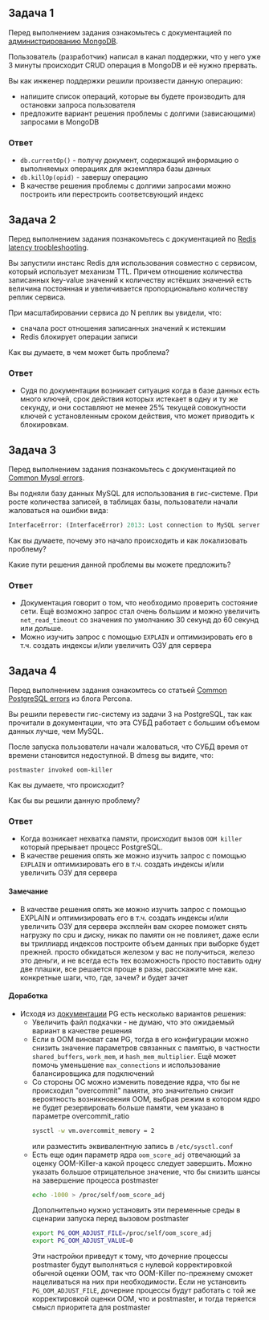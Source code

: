 ## Задача 1

Перед выполнением задания ознакомьтесь с документацией по [администрированию MongoDB](https://docs.mongodb.com/manual/administration/).

Пользователь (разработчик) написал в канал поддержки, что у него уже 3 минуты происходит CRUD операция в MongoDB и её 
нужно прервать. 

Вы как инженер поддержки решили произвести данную операцию:
- напишите список операций, которые вы будете производить для остановки запроса пользователя
- предложите вариант решения проблемы с долгими (зависающими) запросами в MongoDB

### Ответ

- `db.currentOp()` - получу документ, содержащий информацию о выполняемых операциях для экземпляра базы данных
- `db.killOp(opid)` - завершу операцию
- В качестве решения проблемы с долгими запросами можно построить или перестроить соответсвующий индекс

## Задача 2

Перед выполнением задания познакомьтесь с документацией по [Redis latency troobleshooting](https://redis.io/topics/latency).

Вы запустили инстанс Redis для использования совместно с сервисом, который использует механизм TTL. 
Причем отношение количества записанных key-value значений к количеству истёкших значений есть величина постоянная и
увеличивается пропорционально количеству реплик сервиса. 

При масштабировании сервиса до N реплик вы увидели, что:
- сначала рост отношения записанных значений к истекшим
- Redis блокирует операции записи

Как вы думаете, в чем может быть проблема?

### Ответ

- Судя по документации возникает ситуация когда в базе данных есть много ключей, срок действия которых истекает в одну и ту же секунду, 
и они составляют не менее 25% текущей совокупности ключей с установленным сроком действия, что может приводить к блокировкам.
 
## Задача 3

Перед выполнением задания познакомьтесь с документацией по [Common Mysql errors](https://dev.mysql.com/doc/refman/8.0/en/common-errors.html).

Вы подняли базу данных MySQL для использования в гис-системе. При росте количества записей, в таблицах базы,
пользователи начали жаловаться на ошибки вида:
```python
InterfaceError: (InterfaceError) 2013: Lost connection to MySQL server during query u'SELECT..... '
```

Как вы думаете, почему это начало происходить и как локализовать проблему?

Какие пути решения данной проблемы вы можете предложить?

### Ответ

- Документация говорит о том, что необходимо проверить состояние сети. Ещё возможно запрос стал очень большим и 
можно увеличить `net_read_timeout` со значения по умолчанию 30 секунд до 60 секунд или дольше.
- Можно изучить запрос с помощью `EXPLAIN` и оптимизировать его в т.ч. создать индексы и/или увеличить ОЗУ для сервера

## Задача 4

Перед выполнением задания ознакомтесь со статьей [Common PostgreSQL errors](https://www.percona.com/blog/2020/06/05/10-common-postgresql-errors/) из блога Percona.

Вы решили перевести гис-систему из задачи 3 на PostgreSQL, так как прочитали в документации, что эта СУБД работает с 
большим объемом данных лучше, чем MySQL.

После запуска пользователи начали жаловаться, что СУБД время от времени становится недоступной. В dmesg вы видите, что:

`postmaster invoked oom-killer`

Как вы думаете, что происходит?

Как бы вы решили данную проблему?

### Ответ

- Когда возникает нехватка памяти, происходит вызов `OOM killer` который прерывает процесс PostgreSQL.
- В качестве решения опять же можно изучить запрос с помощью `EXPLAIN` и оптимизировать его в т.ч. создать 
индексы и/или увеличить ОЗУ для сервера

#### Замечание
- В качестве решения опять же можно изучить запрос с помощью EXPLAIN и оптимизировать его в т.ч. создать индексы и/или увеличить ОЗУ для сервера
эксплейн вам скорее поможет снять нагрузку по cpu и диску, никак по памяти он не повлияет, даже если вы триллиард индексов построите объем данных при выборке будет прежней.
просто обкидаться железом у вас не получиться, железо это деньги, и не всегда есть тех возможность просто поставить одну две плашки, все решается проще в разы, расскажите мне как.
конкретные шаги, что, где, зачем? и будет зачет

#### Доработка

- Исходя из [документации](https://www.postgresql.org/docs/current/kernel-resources.html#LINUX-MEMORY-OVERCOMMIT) PG есть несколько вариантов решения:
  - Увеличить файл подкачки - не думаю, что это ожидаемый вариант в качестве решения
  - Если в OOM виноват сам PG, тогда в его конфигурации можно снизить значение параметров связанных с памятью, 
  в частности `shared_buffers`, `work_mem`, и `hash_mem_multiplier`. Ещё может помочь уменьшение `max_connections` и использование балансировщика для подключений
  - Со стороны ОС можно изменить поведение ядра, что бы не происходил "overcommit" памяти, это значительно снизит вероятность возникновения OOM, 
  выбрав режим в котором ядро не будет резервировать больше памяти, чем указано в параметре overcommit_ratio
    ```bash
    sysctl -w vm.overcommit_memory = 2 
    ```
    или разместить эквивалентную запись в `/etc/sysctl.conf`
  - Есть еще один параметр ядра `oom_score_adj` отвечающий за оценку OOM-Killer-а какой процесс следует завершить. 
  Можно указать большое отрицательное значение, что бы снизить шансы на завершение процесса postmaster
    ```bash
    echo -1000 > /proc/self/oom_score_adj
    ```
    Дополнительно нужно установить эти переменные среды в сценарии запуска перед вызовом postmaster
    ```bash
    export PG_OOM_ADJUST_FILE=/proc/self/oom_score_adj
    export PG_OOM_ADJUST_VALUE=0
    ```
    Эти настройки приведут к тому, что дочерние процессы postmaster будут выполняться с нулевой корректировкой обычной
    оценки OOM, так что OOM-Killer по-прежнему сможет нацеливаться на них при необходимости. 
    Если не установить `PG_OOM_ADJUST_FILE`, дочерние процессы будут работать с той же корректировкой оценки OOM, что и postmaster, 
    и тогда теряется смысл приоритета для postmaster
